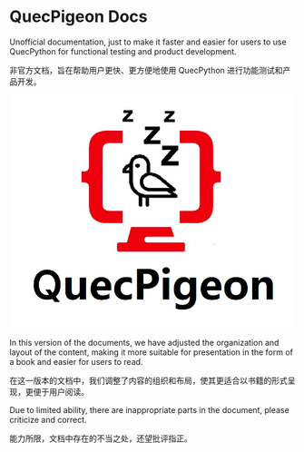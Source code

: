 # QuecPigeon Docs


Unofficial documentation, just to make it faster and easier for users to use QuecPython for functional testing and product development.



非官方文档，旨在帮助用户更快、更方便地使用 QuecPython 进行功能测试和产品开发。



![qpg-logo](./media/qpg-logo.png)



In this version of the documents, we have adjusted the organization and layout of the content, making it more suitable for presentation in the form of a book and easier for users to read.



在这一版本的文档中，我们调整了内容的组织和布局，使其更适合以书籍的形式呈现，更便于用户阅读。



Due to limited ability, there are inappropriate parts in the document, please criticize and correct.



能力所限，文档中存在的不当之处，还望批评指正。

